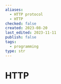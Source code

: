 ```yaml
---
aliases:
  - HTTP protocol
  - HTTP
checked: false
created: 2023-08-20
last_edited: 2023-11-11
publish: false
tags:
  - programming
type: str
---
```

# HTTP
